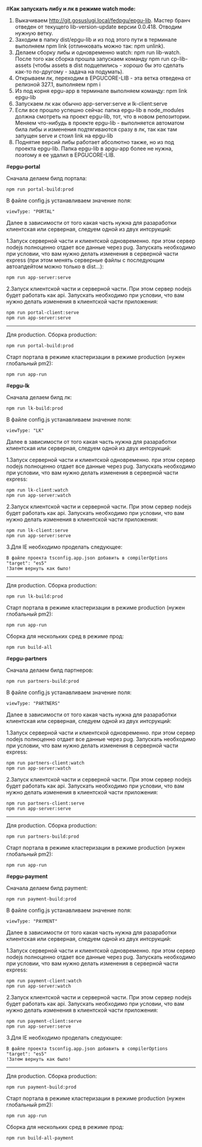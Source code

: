 #**Как запускать либу и лк в режиме watch mode:**

1. Выкачиваем http://git.gosuslugi.local/fedpgu/epgu-lib.
   Мастер бранч отведен от текущего lib-version-update версии 0.0.418.
   Отводим нужную ветку.
2. Заходим в папку dist/epgu-lib и из под этого пути в терминале выполняем npm link (отлинковать можно так: npm unlink).
3. Делаем сборку либы и одновременно watch: npm run lib-watch. После того как сборка прошла запускаем команду npm run cp-lib-assets (чтобы assets в dist подцепились - хорошо бы это сделать как-то по-другому - задача на подумать).
4. Открываем лк, переходим в EPGUCORE-LIB - эта ветка отведена от релизной 327.1, выполняем npm i
5. Из под корня epgu-app в терминале выполняем команду: npm link epgu-lib
6. Запускаем лк как обычно app-server:serve и lk-client:serve
7. Если все прошло успешно сейчас папка epgu-lib в node_modules должна смотреть на проект epgu-lib, тот, что в новом репозитории. Меняем что-нибудь в проекте epgu-lib - выполняется автоматом била либы и изменения подтягиваются сразу в лк, так как там запущен serve и стоил link на epgu-lib
8. Поднятие версий либы работает абсолютно также, но из под проекта epgu-lib. Папка epgu-lib в apgu-app более не нужна, поэтому я ее удалил в EPGUCORE-LIB.

#**epgu-portal**

Сначала делаем билд портала:
```
npm run portal-build:prod
```
В файле config.js устанавливаем значение поля:
```
viewType: "PORTAL" 
```
Далее в зависимости от того какая часть нужна для разаработки клиентская или серверная, следуем одной из двух интсрукций:

1.Запуск серверной части и клиентской одновременно. при этом сервер nodejs полноценно отдает все данные через pug. Запускать необходимо при условии, что вам нужно делать изменения в серверной части express (при этом менять серверные файлы с последующим автоапдейтом можно только в dist...):
```
npm run app-server:serve
```
2.Запуск клиентской части и серверной части. При этом сервер nodejs будет работать как api. Запускать необходимо при условии, что вам нужно делать изменения в клиентской части приложения:
```
npm run portal-client:serve
npm run app-server:serve
```
--------------------
Для production. 
Сборка production:
```
npm run portal-build:prod
```
Старт портала в режиме кластеризации в режиме production (нужен глобальный pm2):
```
npm run app-run
```
#**epgu-lk**

Сначала делаем билд лк:
```
npm run lk-build:prod
```
В файле config.js устанавливаем значение поля:
```
viewType: "LK" 
```
Далее в зависимости от того какая часть нужна для разаработки клиентская или серверная, следуем одной из двух интсрукций:

1.Запуск серверной части и клиентской одновременно. при этом сервер nodejs полноценно отдает все данные через pug. Запускать необходимо при условии, что вам нужно делать изменения в серверной части express:
```
npm run lk-client:watch
npm run app-server:watch
```
2.Запуск клиентской части и серверной части. При этом сервер nodejs будет работать как api. Запускать необходимо при условии, что вам нужно делать изменения в клиентской части приложения:
```
npm run lk-client:serve
npm run app-server:serve
```
3.Для IE необходимо проделать следующее:
```
В файле проекта tsconfig.app.json добавить в compilerOptions 
"target": "es5"
!Затем вернуть как было!
```
--------------------
Для production. 
Сборка production:
```
npm run lk-build:prod
```
Старт портала в режиме кластеризации в режиме production (нужен глобальный pm2):
```
npm run app-run
```
Сборка для нескольких сред в режиме прод:
```
npm run build-all
```

#**epgu-partners**

Сначала делаем билд партнеров:
```
npm run partners-build:prod
```
В файле config.js устанавливаем значение поля:
```
viewType: "PARTNERS" 
```
Далее в зависимости от того какая часть нужна для разаработки клиентская или серверная, следуем одной из двух интсрукций:

1.Запуск серверной части и клиентской одновременно. при этом сервер nodejs полноценно отдает все данные через pug. Запускать необходимо при условии, что вам нужно делать изменения в серверной части express:
```
npm run partners-client:watch
npm run app-server:watch
```
2.Запуск клиентской части и серверной части. При этом сервер nodejs будет работать как api. Запускать необходимо при условии, что вам нужно делать изменения в клиентской части приложения:
```
npm run partners-client:serve
npm run app-server:serve
```
--------------------
Для production. 
Сборка production:
```
npm run partners-build:prod
```
Старт портала в режиме кластеризации в режиме production (нужен глобальный pm2):
```
npm run app-run
```

#**epgu-payment**

Сначала делаем билд payment:
```
npm run payment-build:prod
```
В файле config.js устанавливаем значение поля:
```
viewType: "PAYMENT" 
```
Далее в зависимости от того какая часть нужна для разаработки клиентская или серверная, следуем одной из двух интсрукций:

1.Запуск серверной части и клиентской одновременно. при этом сервер nodejs полноценно отдает все данные через pug. Запускать необходимо при условии, что вам нужно делать изменения в серверной части express:
```
npm run payment-client:watch
npm run app-server:watch
```
2.Запуск клиентской части и серверной части. При этом сервер nodejs будет работать как api. Запускать необходимо при условии, что вам нужно делать изменения в клиентской части приложения:
```
npm run payment-client:serve
npm run app-server:serve
```
3.Для IE необходимо проделать следующее:
```
В файле проекта tsconfig.app.json добавить в compilerOptions 
"target": "es5"
!Затем вернуть как было!
```

--------------------
Для production. 
Сборка production:
```
npm run payment-build:prod
```
Старт портала в режиме кластеризации в режиме production (нужен глобальный pm2):
```
npm run app-run
```

Сборка для нескольких сред в режиме прод:
```
npm run build-all-payment
```

